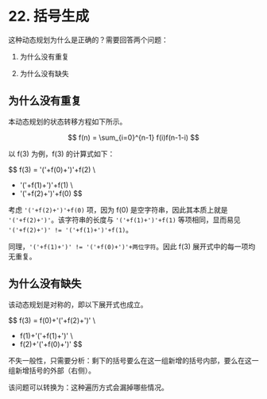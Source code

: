 # 22. 括号生成
这种动态规划为什么是正确的？需要回答两个问题：

1. 为什么没有重复

2. 为什么没有缺失

## 为什么没有重复
本动态规划的状态转移方程如下所示。

$$ f(n) = \sum_{i=0}^{n-1} f(i)f(n-1-i) $$


以 f(3) 为例，f(3) 的计算式如下：

$$ f(3) = '('+f(0)+')'+f(2) \\
+ '('+f(1)+')'+f(1) \\
+ '('+f(2)+')'+f(0)
$$

考虑 `'('+f(2)+')'+f(0)` 项，因为 f(0) 是空字符串，因此其本质上就是 `'('+f(2)+')'`。该字符串的长度与 `'('+f(1)+')'+f(1)` 等项相同，显而易见 `'('+f(2)+')' != '('+f(1)+')'+f(1)`。

同理，`'('+f(1)+')' != '('+f(0)+')'+两位字符`。因此 f(3) 展开式中的每一项均无重复。


## 为什么没有缺失
该动态规划是对称的，即以下展开式也成立。

$$ f(3) = f(0)+'('+f(2)+')' \\
+ f(1)+'('+f(1)+')' \\
+ f(2)+'('+f(0)+')'
$$

不失一般性，只需要分析：剩下的括号要么在这一组新增的括号内部，要么在这一组新增括号的外部（右侧）。

该问题可以转换为：这种遍历方式会漏掉哪些情况。
